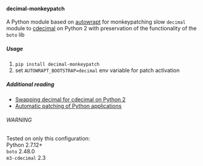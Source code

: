 #### decimal-monkeypatch

A Python module based on [autowrapt](https://github.com/GrahamDumpleton/autowrapt)
for monkeypatching slow `decimal` module to [cdecimal](http://www.bytereef.org/mpdecimal/index.html) on Python 2 with preservation of the functionality of the `boto` lib
##### Usage
1. `pip install decimal-monkeypatch`  
2. set `AUTOWRAPT_BOOTSTRAP=decimal` env variable for patch activation
##### Additional reading
* [Swapping decimal for cdecimal on Python 2](https://adamj.eu/tech/2015/06/06/swapping-decimal-for-cdecimal-on-python-2/)
* [Automatic patching of Python applications](https://github.com/openstack/deb-python-wrapt/blob/master/blog/14-automatic-patching-of-python-applications.md)
###### WARNING
Tested on only this configuration:  
Python 2.7.12+  
`boto` 2.48.0   
`m3-cdecimal` 2.3  
